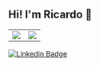 ## Hi! I'm Ricardo 👋

<table>
  <tr>
    <td>
      <img src="https://github-readme-stats.vercel.app/api/top-langs/?username=ricardo-fo&show_icons=true&hide_border=true&count_private=true&include_all_commits=true&theme=radical&layout=compact&exclude_repo=ricardo.github.io,ricardo-fo,bootcamp_my_first_rails_app" />
    </td>
    <td>
      <img src="https://github-readme-stats.vercel.app/api?username=ricardo-fo&show_icons=true&theme=radical&include_all_commits=true&hide_border=true&layout=compact&hide=issues,prs" />
    </td>
  </tr>
</table>

[![Linkedin Badge](https://img.shields.io/badge/-LinkedIn-blue?style=flat-square&logo=Linkedin&logoColor=white&link=https://www.linkedin.com/in/gabrielcraveiro)](https://www.linkedin.com/in/ricardo-oliveira-gj)

<!--
**ricardo-fo/ricardo-fo** is a ✨ _special_ ✨ repository because its `README.md` (this file) appears on your GitHub profile.

Here are some ideas to get you started:

- 🔭 I’m currently working on ...
- 🌱 I’m currently learning ...
- 👯 I’m looking to collaborate on ...
- 🤔 I’m looking for help with ...
- 💬 Ask me about ...
- 📫 How to reach me: ...
- 😄 Pronouns: ...
- ⚡ Fun fact: ...
-->
